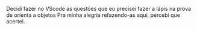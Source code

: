 Decidi fazer no VScode as questões que eu precisei fazer a lápis na prova de orienta a objetos
Pra minha alegria refazendo-as aqui, percebi que acertei.
